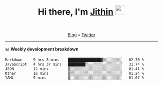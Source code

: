 <h1 align="center">Hi there, I'm <a href="https://jithset.github.io/" target="_blank">Jithin</a> <img
src="https://github.com/blackcater/blackcater/raw/main/images/Hi.gif" height="32" /></h1>

<br />

<p align="center">
  <a href="https://jithset.github.io">Blog</a> •
  <a href="https://twitter.com/jithset">Twitter</a>
</p>

---

📊 **Weekly development breakdown**

<!--START_SECTION:waka-->

```txt
Markdown     9 hrs 8 mins    ███████████████▓░░░░░░░░░   62.70 %
JavaScript   4 hrs 37 mins   ████████░░░░░░░░░░░░░░░░░   31.74 %
JSON         12 mins         ▒░░░░░░░░░░░░░░░░░░░░░░░░   01.41 %
Other        10 mins         ▒░░░░░░░░░░░░░░░░░░░░░░░░   01.24 %
YAML         9 mins          ▒░░░░░░░░░░░░░░░░░░░░░░░░   01.07 %
```

<!--END_SECTION:waka-->

